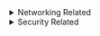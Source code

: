 
<details>
<summary>Networking Related</summary>

# Networking Related

| Acronym  | Meaning  | Scope  | More Info  |
|---|---|---|---|
| NOC   | Network Operations Center   |   |   |
|   |   |   |   |
|   |   |   |   |
|   |   |   |   |
|   |   |   |   |
|   |   |   |   |
|   |   |   |   |
|   |   |   |   |
|   |   |   |   |
|   |   |   |   |
|   |   |   |   |

</details>
<details>
<summary>Security Related</summary>

# Security Related

| Acronym  | Meaning  | Scope  | More Info  |
|---|---|---|---|
| CSPM  | Cloud Security Posture Mgmt  | Company/Organization Security Posture  | [Layers of a CSPM](https://i.imgur.com/Nuy1IID.png)  |
| CWPP  | Cloud Workload Protection Platform  |   |   |
| EDR  | Endpoint Detection & Response  |   |   |
| SIEM  | Multiple variants - Security Information & Event Monitoring, Mix of SIM + SEM (older)  |   |   |
| SOAR  | Security Orchestration, Automation, and Response  |   |   |
| SOC | Security Operations Center  |   |   |
|   |   |   |   |
|   |   |   |   |
|   |   |   |   |
|   |   |   |   |
|   |   |   |   |
|   |   |   |   |
|   |   |   |   |
|   |   |   |   |

</details>
